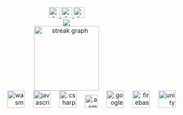 <div align="center">
  <a href="https://www.duckode.com">
    <img src="https://img.shields.io/static/v1?message=duckode.com&logo=duckode&label=&color=0077B5&logoColor=white&labelColor=&style=for-the-badge" height="25" alt="duckode logo"  />
  </a>
  <a href="https://notes.duckode.com">
    <img src="https://img.shields.io/static/v1?message=notes&logo=dev.to&label=&color=0A0A0A&logoColor=white&labelColor=&style=for-the-badge" height="25" alt="devto logo"  />
  </a>
  <a href="https://dev.to/duckode">
    <img src="https://img.shields.io/static/v1?message=dev.to&logo=dev.to&label=&color=0A0A0A&logoColor=white&labelColor=&style=for-the-badge" height="25" alt="devto logo"  />
  </a>
</div>
<div align="center">
  <img src="https://visitor-badge.laobi.icu/badge?page_id=duckodes"  />
</div>

<div align="center">
  <img src="https://github-readme-streak-stats-eight.vercel.app?user=duckodes&locale=en&mode=daily&theme=dracula&hide_border=false&border_radius=5&order=3" height="150" alt="streak graph"  />
</div>

<div align="right">
  <img src="https://cdn.jsdelivr.net/gh/devicons/devicon@latest/icons/wasm/wasm-original.svg" height="40" alt="wasm logo"   />
  <img width="12" />
  <img src="https://cdn.jsdelivr.net/gh/devicons/devicon/icons/javascript/javascript-original.svg" height="40" alt="javascript logo"  />
  <img width="12" />
  <img src="https://cdn.jsdelivr.net/gh/devicons/devicon/icons/csharp/csharp-original.svg" height="40" alt="csharp logo"  />
  <img width="12" />
  <img src="https://duckodes.github.io/icon/ASM_Logo.svg" height="30" alt="asm logo"  />
  <img width="12" />
  <img src="https://cdn.jsdelivr.net/gh/devicons/devicon/icons/googlecloud/googlecloud-original.svg" height="40" alt="googlecloud logo"  />
  <img width="12" />
  <img src="https://cdn.jsdelivr.net/gh/devicons/devicon/icons/firebase/firebase-plain.svg" height="40" alt="firebase logo"  />
  <img width="12" />
  <img src="https://cdn.jsdelivr.net/gh/devicons/devicon@latest/icons/unity/unity-original.svg" height="40" alt="unity logo" />
</div>
